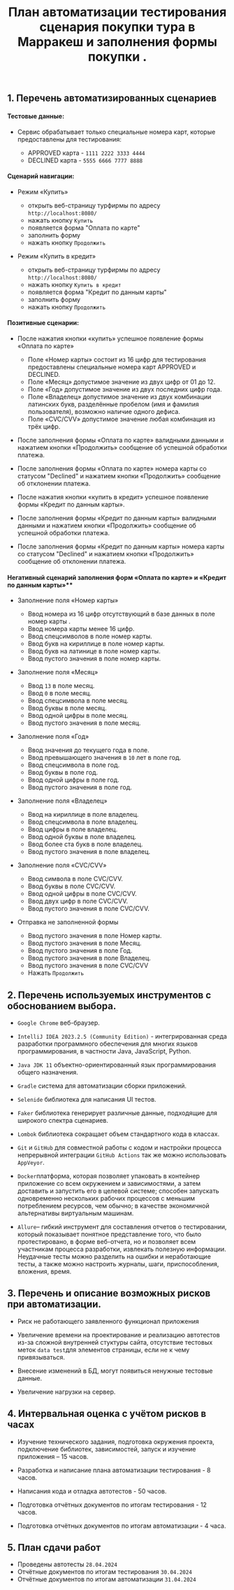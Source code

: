 <h1 align="center">План автоматизации тестирования сценария покупки тура в Марракеш и заполнения формы покупки .</h1>
</br>

## 1. Перечень автоматизированных сценариев

#### Тестовые данные:

* Сервис обрабатывает только специальные номера карт, которые предоставлены для тестирования:

    * APPROVED карта - `1111 2222 3333 4444`
    * DECLINED карта - `5555 6666 7777 8888`

#### Сценарий навигации:

* Режим «Купить»
   
    * открыть веб-страницу турфирмы по адресу `http://localhost:8080/`
    * нажать кнопку `Купить`
    * появляется форма "Оплата по карте"
    * заполнить форму
    * нажать кнопку `Продолжить` 

* Режим «Купить в кредит»
   
    * открыть веб-страницу турфирмы по адресу `http://localhost:8080/`
    * нажать кнопку `Купить в кредит`
    * появляется форма "Кредит по данным карты"
    * заполнить форму
    * нажать кнопку `Продолжить`
 
#### Позитивные сценарии:

* После нажатия кнопки «купить» успешное появление формы «Оплата по карте»
    * Поле «Номер карты» состоит из 16 цифр для тестирования предоставлены специальные номера карт APPROVED и DECLINED.
    * Поле «Месяц» допустимое значение из двух цифр от 01 до 12.
    * Поле «Год» допустимое значение из двух последних цифр года.
    * Поле «Владелец» допустимое значение из двух комбинации латинских букв, разделённые пробелом (имя и фамилия пользователя), возможно наличие одного дефиса.
    * Поле «CVC/CVV» допустимое значение любая комбинация из трёх цифр. 
* После заполнения формы «Оплата по карте» валидными данными и нажатием кнопки «Продолжить» сообщение об успешной обработки платежа.

* После заполнения формы «Оплата по карте» номера карты со статусом "Declined" и нажатием кнопки «Продолжить» сообщение об отклонении платежа.

* После нажатия кнопки «купить в кредит» успешное появление формы «Кредит по данным карты».

* После заполнения формы «Кредит по данным карты» валидными данными и нажатием кнопки «Продолжить» сообщение об успешной обработки платежа.

* После заполнения  формы «Кредит по данным карты» номера карты со статусом "Declined" и нажатием кнопки «Продолжить» сообщение об отклонении платежа.

#### Негативный сценарий заполнения форм «Оплата по карте» и «Кредит по данным карты»**

* Заполнение поля «Номер карты»
    
    * Ввод номера из 16 цифр отсутствующий в базе данных в поле номер карты .
    * Ввод номера карты менее 16 цифр.
    * Ввод спецсимволов в поле номер карты.
    * Ввод букв на кириллице в поле номер карты.
    * Ввод букв на латинице в поле номер карты.
    * Ввод пустого значения в поле номер карты.
    
 * Заполнение поля «Месяц»
    
    * Ввод `13` в поле месяц.
    * Ввод `0` в поле месяц.
    * Ввод спецсимвола в поле месяц.
    * Ввод буквы в поле месяц.
    * Ввод одной цифры в поле месяц.
    * Ввод пустого значения в поле месяц.
     
 * Заполнение поля «Год»
    
    * Ввод значения до текущего года в поле.
    * Ввод превышающего значения в `10` лет в поле год.
    * Ввод спецсимвола в поле год.
    * Ввод буквы в поле год.
    * Ввод одной цифры в поле год.
    * Ввод пустого значения в поле год.
 
* Заполнение поля «Владелец»
    
    * Ввод на кириллице в поле владелец.
    * Ввод спецсимвола в поле владелец.
    * Ввод цифры в поле владелец.
    * Ввод одной буквы в поле владелец.
    * Ввод более ста букв в поле владелец.
    * Ввод пустого значения в поле владелец.

* Заполнение поля «CVC/CVV»
    
    * Ввод символа в поле CVC/CVV.
    * Ввод буквы в поле CVC/CVV.
    * Ввод одной цифры в поле CVC/CVV.
    * Ввод двух цифр в поле CVC/CVV.
    * Ввод пустого значения в поле CVC/CVV.
 
* Отправка не заполненной формы

    * Ввод пустого значения в поле Номер карты.
    * Ввод пустого значения в поле Месяц.
    * Ввод пустого значения в поле Год.
    * Ввод пустого значения в поле Владелец.
    * Ввод пустого значения в поле CVC/CVV
    * Нажать `Продолжить`

## 2. Перечень используемых инструментов с обоснованием выбора.

* `Google Chrome` веб-браузер.

* `IntelliJ IDEA 2023.2.5 (Community Edition)` - интегрированная среда разработки программного обеспечения для многих языков программирования, в частности Java, JavaScript, Python.

* `Java JDK 11` объектно-ориентированный язык программирования общего назначения.

* `Gradle` cистема для автоматизации сборки приложений.

* `Selenide` библиотека для написания UI тестов.

* `Faker` библиотека  генерирует различные данные, подходящие для широкого спектра сценариев.

* `Lombok` библиотека сокращает объем стандартного кода в классах.

* `Git` и `GitHub` для совместной работы с кодом и настройки процесса непрерывной интеграции `GitHub Actions` так же можно использовать `AppVeyor`.

* `Docker`платформа, которая позволяет упаковать в контейнер приложение со всем окружением и зависимостями, а затем доставить и запустить его в целевой системе; способен запускать одновременно нескольких рабочих процессов с меньшим потреблением ресурсов, чем обычно; в качестве экономичной альтернативы виртуальным машинам.

* `Allure`– гибкий инструмент для составления отчетов о тестировании, который показывает понятное представление того, что было протестировано, в форме веб-отчета, но и позволяет всем участникам процесса разработки, извлекать полезную информации. Неудачные тесты можно разделить на ошибки и неработающие тесты, а также можно настроить журналы, шаги, приспособления, вложения, время.

## 3. Перечень и описание возможных рисков при автоматизации.

* Риск не работающего заявленного функционал приложения

* Увеличение времени на проектирование и реализацию автотестов из-за сложной внутренней стуктуры сайта, отсутствие тестовых меток `data test`для элементов страницы, если не к чему привязываться.

* Внесение изменений в БД, могут появиться ненужные тестовые данные.

* Увеличение нагрузки на сервер.

## 4. Интервальная оценка с учётом рисков в часах

* Изучение технического задания, подготовка  окружения проекта, подключение библиотек, зависимостей, запуск и изучение приложения – 15 часов.

* Разработка и написание плана автоматизации тестирования - 8 часов.

* Написания кода и отладка автотестов - 50 часов.

* Подготовка отчётных документов по итогам тестирования - 12 часов.

* Подготовка отчётных документов по итогам автоматизации - 4 часа.

## 5. План сдачи работ

* Проведены автотесты `28.04.2024`
* Отчётные документов по итогам тестирования `30.04.2024`
* Отчётные документов по итогам автоматизации `31.04.2024`

